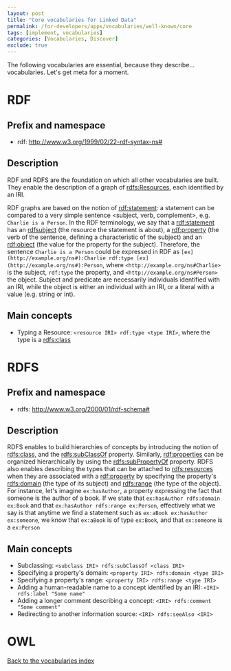```yaml
---
layout: post
title: "Core vocabularies for Linked Data"
permalink: /for-developers/apps/vocabularies/well-known/core
tags: [implement, vocabularies]
categories: [Vocabularies, Discover]
exclude: true
---
```


The following vocabularies are essential, because they describe... vocabularies. Let's get meta for a moment.

# <a id='rdf'/> RDF

## Prefix and namespace
- rdf: http://www.w3.org/1999/02/22-rdf-syntax-ns#

## Description

RDF and RDFS are the foundation on which all other vocabularies are built. They enable the description of a graph of [rdfs:Resources](http://www.w3.org/2000/01/rdf-schema#Resource), each identified by an IRI.

RDF graphs are based on the notion of [rdf:statement](http://www.w3.org/1999/02/22-rdf-syntax-ns#Statement): a statement can be compared to a very simple sentence <subject, verb, complement>, e.g. `Charlie is a Person`. In the RDF terminology, we say that a [rdf:statement](http://www.w3.org/1999/02/22-rdf-syntax-ns#Statement) has an [rdfsubject](http://www.w3.org/1999/02/22-rdf-syntax-ns#subject) (the resource the statement is about), a [rdf:property](http://www.w3.org/1999/02/22-rdf-syntax-ns#property) (the verb of the sentence, defining a characteristic of the subject) and an [rdf:object](http://www.w3.org/1999/02/22-rdf-syntax-ns#object) (the value for the property for the subject). Therefore, the sentence `Charlie is a Person` could be expressed in RDF as `[ex](http://example.org/ns#):Charlie rdf:type [ex](http://example.org/ns#):Person`, where `<http://example.org/ns#Charlie>` is the subject, `rdf:type` the property, and `<http://example.org/ns#Person>` the object. Subject and predicate are necessarily individuals identified with an IRI, while the object is either an individual with an IRI, or a literal with a value (e.g. string or int).

## Main concepts

- Typing a Resource: `<resource IRI> rdf:type <type IRI>`, where the type is a [rdfs:class](http://www.w3.org/2000/01/rdf-schema#Class)

# <a id='rdfs'/> RDFS

## Prefix and namespace
- rdfs: http://www.w3.org/2000/01/rdf-schema#

## Description

RDFS enables to build hierarchies of concepts by introducing the notion of [rdfs:class](http://www.w3.org/2000/01/rdf-schema#Class), and the [rdfs:subClassOf](http://www.w3.org/2000/01/rdf-schema#subClassOf) property. Similarly, [rdf:properties](http://www.w3.org/1999/02/22-rdf-syntax-ns#Property) can be organized hierarchically by using the [rdfs:subPropertyOf](http://www.w3.org/2000/01/rdf-schema#subPropertyOf) property. RDFS also enables describing the types that can be attached to [rdfs:resources](http://www.w3.org/2000/01/rdf-schema#Resource) when they are associated with a [rdf:property](http://www.w3.org/1999/02/22-rdf-syntax-ns#Property) by specifying the property's [rdfs:domain](http://www.w3.org/2000/01/rdf-schema#domain) (the type of its subject) and [rdfs:range](http://www.w3.org/2000/01/rdf-schema#range) (the type of the object). For instance, let's imagine `ex:hasAuthor`, a property expressing the fact that someone is the author of a book. If we state that `ex:hasAuthor rdfs:domain ex:Book` and that `ex:hasAuthor rdfs:range ex:Person`, effectively what we say is that anytime we find a statement such as `ex:aBook ex:hasAuthor ex:someone`, we know that `ex:aBook` is of type `ex:Book`, and that `ex:someone` is a `ex:Person`

## Main concepts

- Subclassing: `<subclass IRI> rdfs:subClassOf <class IRI>`
- Specifying a property's domain: `<property IRI> rdfs:domain <type IRI>`
- Specifying a property's range: `<property IRI> rdfs:range <type IRI>`
- Adding a human-readable name to a concept identified by an IRI: `<IRI> rdfs:label "Some name"`
- Adding a longer comment describing a concept: `<IRI> rdfs:comment "Some comment"`
- Redirecting to another information source: `<IRI> rdfs:seeAlso <IRI>`

# <a id='owl'/> OWL

[Back to the vocabularies index](/for-developers/apps/vocabularies/well-known)
